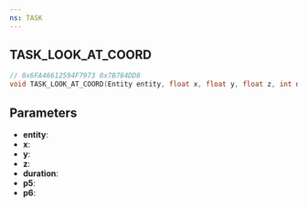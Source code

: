 ```yaml
---
ns: TASK
---
```

## TASK_LOOK_AT_COORD

```c
// 0x6FA46612594F7973 0x7B784DD8
void TASK_LOOK_AT_COORD(Entity entity, float x, float y, float z, int duration, int p5, int p6);
```


## Parameters
* **entity**: 
* **x**: 
* **y**: 
* **z**: 
* **duration**: 
* **p5**: 
* **p6**: 

